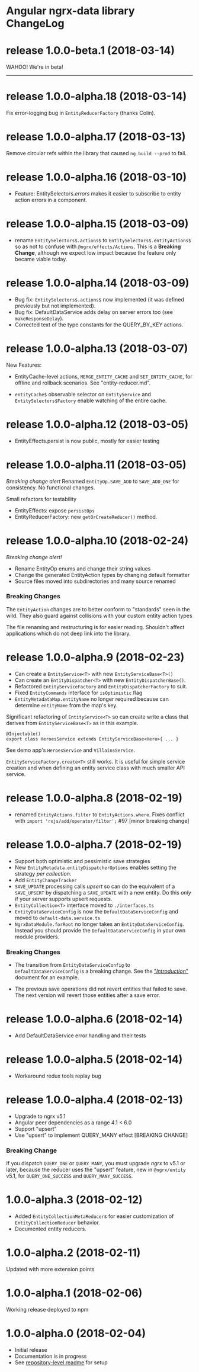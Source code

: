 # Angular ngrx-data library ChangeLog

<a name="1.0.0-beta.1"></a>
# release 1.0.0-beta.1 (2018-03-14)

WAHOO! We're in beta!


<hr>

<a name="1.0.0-alpha.18"></a>
# release 1.0.0-alpha.18 (2018-03-14)

Fix error-logging bug in `EntityReducerFactory` (thanks Colin).

<a name="1.0.0-alpha.17"></a>
# release 1.0.0-alpha.17 (2018-03-13)

Remove circular refs within the library that caused `ng build --prod` to fail.

<a name="1.0.0-alpha.16"></a>
# release 1.0.0-alpha.16 (2018-03-10)

* Feature: EntitySelectors$.errors$ makes it easier to subscribe to entity action errors in a component.

<a name="1.0.0-alpha.15"></a>
# release 1.0.0-alpha.15 (2018-03-09)

* rename `EntitySelectors$.actions$` to `EntitySelectors$.entityActions$` so as not to confuse
with `@ngrx/effects/Actions`.
This is a **Breaking Change**, although we expect low impact because the feature only became viable today.

<a name="1.0.0-alpha.14"></a>
# release 1.0.0-alpha.14 (2018-03-09)

* Bug fix: `EntitySelectors$.actions$` now implemented (it was defined previously but not implemented).
* Bug fix: DefaultDataService adds delay on server errors too (see `makeResponseDelay`).
* Corrected text of the type constants for the QUERY_BY_KEY actions.

<a name="1.0.0-alpha.13"></a>
# release 1.0.0-alpha.13 (2018-03-07)

New Features: 

* EntityCache-level actions, `MERGE_ENTITY_CACHE` and `SET_ENTITY_CACHE`, for
offline and rollback scenarios.
See "entity-reducer.md".

* `entityCache$` observable selector on `EntityService` and `EntitySelectors$Factory` enable watching of the entire cache.

<a name="1.0.0-alpha.12"></a>
# release 1.0.0-alpha.12 (2018-03-05)

* EntityEffects.persist is now public, mostly for easier testing

<a name="1.0.0-alpha.11"></a>
# release 1.0.0-alpha.11 (2018-03-05)

*Breaking change alert*
Renamed `EntityOp.SAVE_ADD` to `SAVE_ADD_ONE` for consistency.
No functional changes.

Small refactors for testability
* EntityEffects: expose `persistOps`
* EntityReducerFactory: new `getOrCreateReducer()` method.

<a name="1.0.0-alpha.10"></a>
# release 1.0.0-alpha.10 (2018-02-24)

*Breaking change alert!*

* Rename EntityOp enums and change their string values
* Change the generated EntityAction types by changing default formatter
* Source files moved into subdirectories and many source renamed

### Breaking Changes

The `EntityAction` changes are to better conform to "standards" seen in the wild.
They also guard against collisions with your custom entity action types

The file renaming and restructuring is for easier reading.
Shouldn't affect applications which do not deep link into the library.

<a name="1.0.0-alpha.9"></a>
# release 1.0.0-alpha.9 (2018-02-23)
* Can create a `EntityService<T>` with new `EntityServiceBase<T>()`
* Can create an `EntityDispatcher<T>` with new `EntityDispatcherBase()`.
* Refactored `EntityServiceFactory` and `EntityDispatcherFactory` to suit.
* Fixed `EntityCommands` interface for `isOptimistic` flag
* `EntityMetadataMap.entityName` no longer required because can determine `entityName` from the map's key.

Significant refactoring of `EntityService<T>` so can create write a class that
derives from `EntityServiceBase<T>` as in this example.

```
@Injectable()
export class HeroesService extends EntityServiceBase<Hero>{ ... }
```

See demo app's `HeroesService` and `VillainsService`.

`EntityServiceFactory.create<T>` still works.
It is useful for simple service creation
and when defining an entity service class with much smaller API service.



<a name="1.0.0-alpha.8"></a>
# release 1.0.0-alpha.8 (2018-02-19)
* renamed `EntityActions.filter` to `EntityActions.where`.
Fixes conflict with `import 'rxjs/add/operator/filter';` #97 [minor breaking change]

<a name="1.0.0-alpha.7"></a>
# release 1.0.0-alpha.7 (2018-02-19)

* Support both optimistic and pessimistic save strategies
* New `EntityMetadata.entityDispatcherOptions` enables setting the strategy _per collection_.
* Add `EntityChangeTracker`
* `SAVE_UPDATE` processing calls _upsert_ so can do the equivalent of a `SAVE_UPSERT` by dispatching a `SAVE_UPDATE` with a new entity.
Do this _only_ if your server supports upsert requests.
* `EntityCollection<T>` interface moved to `./interfaces.ts`
* `EntityDataServiceConfig` is now the `DefaultDataServiceConfig` and moved to `default-data.service.ts`
* `NgrxDataModule.forRoot` no longer takes an `EntityDataServiceConfig`. Instead you should provide the `DefaultDataServiceConfig` in your own module providers.

### Breaking Changes

* The transition from `EntityDataServiceConfig` to `DefaultDataServiceConfig` is
a breaking change. 
See the ["_Introduction_"](https://github.com/johnpapa/angular-ngrx-data/blob/master/docs/introduction.md)
document for an example.

* The previous save operations did not revert entities that failed to save.
The next version will revert those entities after a save error.

<a name="1.0.0-alpha.6"></a>
# release 1.0.0-alpha.6 (2018-02-14)
* Add DefaultDataService error handling and their tests

<a name="1.0.0-alpha.5"></a>
# release 1.0.0-alpha.5 (2018-02-14)
* Workaround redux tools replay bug

<a name="1.0.0-alpha.4"></a>
# release 1.0.0-alpha.4 (2018-02-13)
* Upgrade to ngrx v5.1
* Angular peer dependencies as a range 4.1 < 6.0
* Support "upsert"
* Use "upsert" to implement QUERY_MANY effect [BREAKING CHANGE]

### Breaking Change

If you dispatch `QUERY_ONE` or `QUERY_MANY`, 
you must upgrade _ngrx_ to v5.1 or later,
because the reducer uses the "upsert" feature, new in `@ngrx/entity` v5.1,
for `QUERY_ONE_SUCCESS` and `QUERY_MANY_SUCCESS`.

<a name="1.0.0-alpha.3"></a>
# 1.0.0-alpha.3 (2018-02-12)
* Added `EntityCollectionMetaReducer`s for easier customization of `EntityCollectionReducer` behavior.
* Documented entity reducers.

<a name="1.0.0-alpha.2"></a>
# 1.0.0-alpha.2 (2018-02-11)
Updated with more extension points

<a name="1.0.0-alpha.1"></a>
# 1.0.0-alpha.1 (2018-02-06)
Working release deployed to npm

<a name="1.0.0-alpha.0"></a>
# 1.0.0-alpha.0 (2018-02-04)

* Initial release
* Documentation is in progress
* See [repository-level readme](../README.md) for setup
